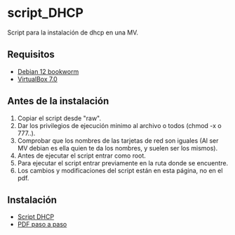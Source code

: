 # script_DHCP
Script para la instalación de dhcp en una MV.

## **Requisitos**

- [Debian 12 bookworm](https://cdimage.debian.org/debian-cd/current/amd64/iso-cd/debian-12.2.0-amd64-netinst.iso)
- [VirtualBox 7.0](https://www.virtualbox.org/)

## **Antes de la instalación**

1. Copiar el script desde "raw".
2. Dar los privilegios de ejecución minimo al archivo o todos (chmod -x o 777..).
3. Comprobar que los nombres de las tarjetas de red son iguales (Al ser MV debian es ella quien te da los nombres, y suelen ser los mismos).
4. Antes de ejecutar el script entrar como root.
5. Para ejecutar el script entrar previamente en la ruta donde se encuentre.
6. Los cambios y modificaciones del script están en esta página, no en el pdf.

## **Instalación**
  
- [Script DHCP](Script-DHCP.sh)
- [PDF paso a paso](Script-DHCP.pdf)
